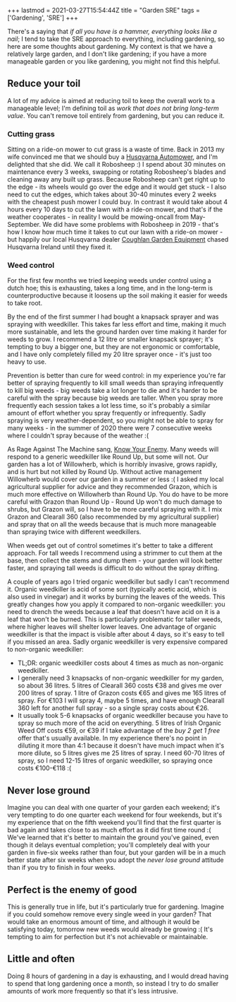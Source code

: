 +++
lastmod = 2021-03-27T15:54:44Z
title = "Garden SRE"
tags = ['Gardening', 'SRE']
+++

There's a saying that _if all you have is a hammer, everything looks like a
nail_; I tend to take the SRE approach to everything, including gardening, so
here are some thoughts about gardening. My context is that we have a relatively
large garden, and I don't like gardening; if you have a more manageable garden
or you like gardening, you might not find this helpful.

## Reduce your toil

A lot of my advice is aimed at reducing toil to keep the overall work to a
manageable level; I'm defining toil as _work that does not bring long-term
value_. You can't remove toil entirely from gardening, but you can reduce it.

### Cutting grass

Sitting on a ride-on mower to cut grass is a waste of time. Back in 2013 my wife
convinced me that we should buy a [Husqvarna
Automower](https://www.husqvarna.com/ie/products/robotic-lawn-mowers/), and I'm
delighted that she did. We call it Robosheep :) I spend about 30 minutes on
maintenance every 3 weeks, swapping or rotating Robosheep's blades and cleaning
away any built up grass. Because Robosheep can't get right up to the edge - its
wheels would go over the edge and it would get stuck - I also need to cut the
edges, which takes about 30-40 minutes every 2 weeks with the cheapest push
mower I could buy. In contrast it would take about 4 hours every 10 days to cut
the lawn with a ride-on mower, and that's if the weather cooperates - in reality
I would be mowing-oncall from May-September. We did have some problems with
Robosheep in 2019 - that's how I know how much time it takes to cut our lawn
with a ride-on mower - but happily our local Husqvarna dealer [Coughlan Garden
Equipment](https://www.cgeltd.ie/) chased Husqvarna Ireland until they fixed it.

### Weed control

For the first few months we tried keeping weeds under control using a dutch hoe;
this is exhausting, takes a long time, and in the long-term is counterproductive
because it loosens up the soil making it easier for weeds to take root.

By the end of the first summer I had bought a knapsack sprayer and was spraying
with weedkiller. This takes far less effort and time, making it much more
sustainable, and lets the ground harden over time making it harder for weeds to
grow. I recommend a 12 litre or smaller knapsack sprayer; it's tempting to buy a
bigger one, but they are not ergonomic or comfortable, and I have only
completely filled my 20 litre sprayer once - it's just too heavy to use.

Prevention is better than cure for weed control: in my experience you're far
better of spraying frequently to kill small weeds than spraying infrequently to
kill big weeds - big weeds take a lot longer to die and it's harder to be
careful with the spray because big weeds are taller. When you spray more
frequently each session takes a lot less time, so it's probably a similar amount
of effort whether you spray frequently or infrequently. Sadly spraying is very
weather-dependent, so you might not be able to spray for many weeks - in the
summer of 2020 there were 7 consecutive weeks where I couldn't spray because of
the weather :(

As Rage Against The Machine sang, [Know Your
Enemy](https://www.youtube.com/watch?v=JukTvlrh-Wk). Many weeds will respond to
a generic weedkiller like Round Up, but some will not. Our garden has a lot of
Willowherb, which is horribly invasive, grows rapidly, and is hurt but not
killed by Round Up. Without active management Willowherb would cover our garden
in a summer or less :( I asked my local agricultural supplier for advice and
they recommended Grazon, which is much more effective on Willowherb than Round
Up. You do have to be more careful with Grazon than Round Up - Round Up won't do
much damage to shrubs, but Grazon will, so I have to be more careful spraying
with it. I mix Grazon and Clearall 360 (also recommended by my agricultural
supplier) and spray that on all the weeds because that is much more manageable
than spraying twice with different weedkillers.

When weeds get out of control sometimes it's better to take a different
approach. For tall weeds I recommend using a strimmer to cut them at the base,
then collect the stems and dump them - your garden will look better faster, and
spraying tall weeds is difficult to do without the spray drifting.

A couple of years ago I tried organic weedkiller but sadly I can't recommend it.
Organic weedkiller is acid of some sort (typically acetic acid, which is also
used in vinegar) and it works by burning the leaves of the weeds. This greatly
changes how you apply it compared to non-organic weedkiller: you need to drench
the weeds because a leaf that doesn't have acid on it is a leaf that won't be
burned. This is particularly problematic for taller weeds, where higher leaves
will shelter lower leaves. One advantage of organic weedkiller is that the
impact is visible after about 4 days, so it's easy to tell if you missed an
area. Sadly organic weedkiller is very expensive compared to non-organic
weedkiller:

- TL;DR: organic weedkiller costs about 4 times as much as non-organic
  weedkiller.
- I generally need 3 knapsacks of non-organic weedkiller for my garden, so about
  36 litres. 5 litres of Clearall 360 costs €38 and gives me over 200 litres of
  spray. 1 litre of Grazon costs €65 and gives me 165 litres of spray. For €103
  I will spray 4, maybe 5 times, and have enough Clearall 360 left for another
  full spray - so a single spray costs about €26.
- It usually took 5-6 knapsacks of organic weedkiller because you have to spray
  so much more of the acid on everything. 5 litres of Irish Organic Weed Off
  costs €59, or €39 if I take advantage of the _buy 2 get 1 free_ offer that's
  usually available. In my experience there's no point in diluting it more than
  4:1 because it doesn't have much impact when it's more dilute, so 5 litres
  gives me 25 litres of spray. I need 60-70 litres of spray, so I need 12-15
  litres of organic weedkiller, so spraying once costs €100-€118 :(

## Never lose ground

Imagine you can deal with one quarter of your garden each weekend; it's very
tempting to do one quarter each weekend for four weekends, but it's my
experience that on the fifth weekend you'll find that the first quarter is bad
again and takes close to as much effort as it did first time round :( We've
learned that it's better to maintain the ground you've gained, even though it
delays eventual completion; you'll completely deal with your garden in five-six
weeks rather than four, but your garden will be in a much better state after six
weeks when you adopt the _never lose ground_ attitude than if you try to finish
in four weeks.

## Perfect is the enemy of good

This is generally true in life, but it's particularly true for gardening.
Imagine if you could somehow remove every single weed in your garden? That would
take an enormous amount of time, and although it would be satisfying today,
tomorrow new weeds would already be growing :( It's tempting to aim for
perfection but it's not achievable or maintainable.

## Little and often

Doing 8 hours of gardening in a day is exhausting, and I would dread having to
spend that long gardening once a month, so instead I try to do smaller amounts
of work more frequently so that it's less intrusive.

